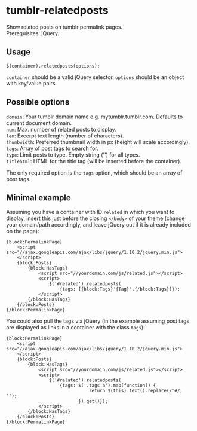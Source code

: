 tumblr-relatedposts
===================

Show related posts on tumblr permalink pages.  
Prerequisites: jQuery.

Usage
-----

~~~
$(container).relatedposts(options);
~~~

`container` should be a valid jQuery selector. `options` should be an object
with key/value pairs.

Possible options
----------------

`domain`:       Your tumblr domain name e.g. mytumblr.tumblr.com. Defaults to
                current document domain.  
`num`:          Max. number of related posts to display.  
`len`:          Excerpt text length (number of characters).  
`thumbwidth`:   Preferred thumbnail width in px (height will scale accordingly).  
`tags`:         Array of post tags to search for.  
`type`:         Limit posts to type. Empty string ('') for all types.  
`titlehtml`:    HTML for the title tag (will be inserted before the container).  

The only required option is the `tags` option, which should be an
array of post tags.

Minimal example
---------------

Assuming you have a container with ID `related` in which you want to display,
insert this just before the closing `</body>` of your theme (change your
domain/path accordingly, and leave jQuery out if it is already included on the
page):

~~~
{block:PermalinkPage}
    <script src="//ajax.googleapis.com/ajax/libs/jquery/1.10.2/jquery.min.js">
    </script>
    {block:Posts}
        {block:HasTags}
            <script src="//yourdomain.com/js/related.js"></script>
            <script>
                $('#related').relatedposts(
                    {tags: [{block:Tags}'{Tag}',{/block:Tags}]});
            </script>
        {/block:HasTags}
    {/block:Posts}
{/block:PermalinkPage}
~~~

You could also pull the tags via jQuery (in the example assuming post tags are
displayed as links in a container with the class `tags`):

~~~
{block:PermalinkPage}
    <script src="//ajax.googleapis.com/ajax/libs/jquery/1.10.2/jquery.min.js">
    </script>
    {block:Posts}
        {block:HasTags}
            <script src="//yourdomain.com/js/related.js"></script>
            <script>
                $('#related').relatedposts(
                    {tags: $('.tags a').map(function() {
                               return $(this).text().replace(/^#/, '');
                           }).get()});
            </script>
        {/block:HasTags}
    {/block:Posts}
{/block:PermalinkPage}
~~~
